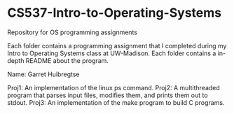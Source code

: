 # CS537-Intro-to-Operating-Systems
Repository for OS programming assignments

Each folder contains a programming assignment that I completed during my Intro to Operating Systems class at UW-Madison.
Each folder contains a in-depth README about the program.

Name:     Garret Huibregtse

Proj1:    An implementation of the linux ps command.
Proj2:    A multithreaded program that parses input files, modifies them, and prints them out to stdout.
Proj3:    An implementation of the make program to build C programs.
